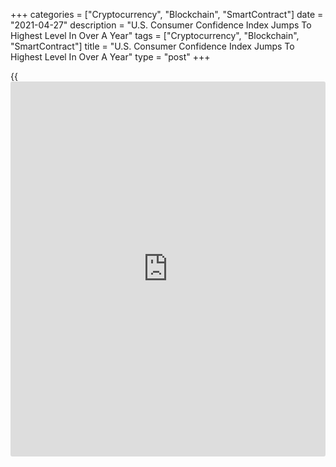 +++
categories = ["Cryptocurrency", "Blockchain", "SmartContract"]
date = "2021-04-27"
description = "U.S. Consumer Confidence Index Jumps To Highest Level In Over A Year"
tags = ["Cryptocurrency", "Blockchain", "SmartContract"]
title = "U.S. Consumer Confidence Index Jumps To Highest Level In Over A Year"
type = "post"
+++

{{<iframe id="large-banner" src="https://www.bounty.group/#slide=24.0" width="100%" height="600" scrolling="no" style="border: 0px solid rgb(216, 221, 230); border-radius: 3px;">}}

Reflecting a significant improvement in consumers' assessment of current
conditions, the Conference Board released a report on Tuesday showing
U.S. consumer confidence reached its highest level since February of
2020 in the month of April.

The Conference Board said its consumer confidence index jumped to 121.7
in April after spiking to a revised 109.0 in March.

Economists had expected the consumer confidence index to rise to 112.0
from the 109.7 originally reported for the previous month.

The much bigger than expected increase by the headline index came as the
present situation index soared to 139.6 in April from 110.1 in March.

The percentage of consumers claiming [business][1] conditions are "good"
rose to 23.3 percent from 18.3 percent, while the percentage claiming
conditions are "bad" fell to 24.8 percent from 30.1 percent.

Consumers' assessment of the labor market also improved, with those
saying jobs are "plentiful" surging up to 37.9 percent from 26.5
percent. The percentage claiming jobs are "hard to get" also slid to
13.2 percent from 18.5 percent.

Meanwhile, the Conference Board said consumers' optimism about the
short-term outlook held steady, with the expectations index inching up
to 109.8 in April from 108.3 in March.

The percentage of consumers expecting business conditions to improve
over the next six months crept up to 40.5 percent from 40.3 percent,
while the percentage expecting conditions to worsen was relatively
unchanged at 11.9 percent.

The outlook for the job market was slightly less upbeat, as consumers
expecting more jobs in the months ahead dipped to 34.5 percent from 35.9
percent and those anticipating fewer jobs ticked up to 15.5 percent from
14.4 percent.

"Consumers' perception of a strengthening labor market bodes well for
another robust non-farm payroll gain in April," said Kathy Bostjancic,
Chief US Financial Economist at Oxford Economics.

"However, the jobs-plentiful measure remains below its pre-pandemic
level and underscores the labor market is still far from full
employment," she added. "This helps keep the Fed in a very dovish
stance."

On Friday, the University of Michigan is scheduled to release its
revised reading on consumer sentiment in the month of April.

The consumer sentiment index for April is currently expected to be
upwardly revised to 87.5 from the preliminary reading of 86.5, which was
up from 84.9 in March.

For comments and feedback [contact](https://www.playgroundfx.com/contact/): editorial@rtt[news](https://www.letsplayfx.com/blog/forex-news-website/).com

[Economic News][2]

 **What parts of the world are seeing the best (and worst) economic
performances lately? Click[here][3] to check out our [Econ Scorecard][3]
and find out! See up-to-the-moment [ranking](https://www.playgroundfx.com/blog/crypto-exchange-ranking/)s for the best and worst
performers in [GDP][4], [unemployment rate][5], [inflation][6] and much
more.**

   1. www.rtt[news](https://www.letsplayfx.com/blog/forex-news-website/).com/Content/Business.aspx
   2. www.rtt[news](https://www.letsplayfx.com/blog/forex-news-website/).com/Content/EconomicNews.aspx
   3. www.rtt[news](https://www.letsplayfx.com/blog/forex-news-website/).com/economic-scorecard/world-rank/unemployment-rate/highest-performance.aspx
   4. www.rtt[news](https://www.letsplayfx.com/blog/forex-news-website/).com/economic-scorecard/world-rank/GDP/highest-performance.aspx
   5. www.rtt[news](https://www.letsplayfx.com/blog/forex-news-website/).com/economic-scorecard/world-rank/unemployment-rate/lowest-performance.aspx
   6. www.rtt[news](https://www.letsplayfx.com/blog/forex-news-website/).com/economic-scorecard/world-rank/CPI/highest-performance.aspx